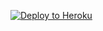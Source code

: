 <!--ionic-heroku-button-->
<!--===================-->

<!--A one-click Ionic app template for Heroku-->

<!--## Deploying locally-->

<!--Make sure you have [Node.js](http://nodejs.org/) and the [Heroku Toolbelt](https://toolbelt.heroku.com/) installed.-->

<!--```sh-->
<!--git clone git@github.com:driftyco/ionic-heroku-button.git # or clone your own fork-->
<!--cd ionic-heroku-button-->
<!--npm install-->
<!--npm start-->
<!--```-->

<!--Your app should now be running on [localhost:5000](http://localhost:5000/).-->

<!--## Deploying to Heroku-->

<!--```-->
<!--heroku create-->
<!--git push heroku master-->
<!--heroku open-->
<!--```-->

<!--Alternatively, you can deploy your own copy of the app using this button:-->

[![Deploy to Heroku](https://www.herokucdn.com/deploy/button.png)](https://heroku.com/deploy)

<!--## Documentation-->

<!--For more information about using Heroku, check out https://devcenter.heroku.com/-->
